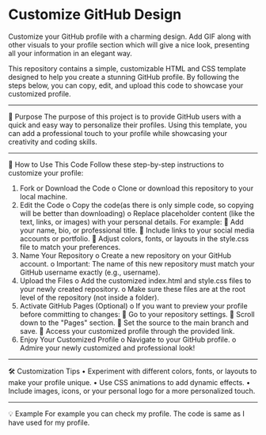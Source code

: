 # Customize GitHub Design
Customize your GitHub profile with a charming design. Add GIF along with other visuals to your profile section which will give a nice look, presenting all your information in an elegant way.


This repository contains a simple, customizable HTML and CSS template designed to help you create a stunning GitHub profile. By following the steps below, you can copy, edit, and upload this code to showcase your customized profile.
________________________________________
🎯 Purpose
The purpose of this project is to provide GitHub users with a quick and easy way to personalize their profiles. Using this template, you can add a professional touch to your profile while showcasing your creativity and coding skills.
________________________________________
🚀 How to Use This Code
Follow these step-by-step instructions to customize your profile:
1.	Fork or Download the Code
o	Clone or download this repository to your local machine.
2.	Edit the Code
o	Copy the code(as there is only simple code, so copying will be better than downloading)
o	Replace placeholder content (like the text, links, or images) with your personal details. For example:
	Add your name, bio, or professional title.
	Include links to your social media accounts or portfolio.
	Adjust colors, fonts, or layouts in the style.css file to match your preferences.
3.	Name Your Repository
o	Create a new repository on your GitHub account.
o	Important: The name of this new repository must match your GitHub username exactly (e.g., username).
4.	Upload the Files
o	Add the customized index.html and style.css files to your newly created repository.
o	Make sure these files are at the root level of the repository (not inside a folder).
5.	Activate GitHub Pages (Optional)
o	If you want to preview your profile before committing to changes:
	Go to your repository settings.
	Scroll down to the "Pages" section.
	Set the source to the main branch and save.
	Access your customized profile through the provided link.
6.	Enjoy Your Customized Profile
o	Navigate to your GitHub profile.
o	Admire your newly customized and professional look!
________________________________________
🛠️ Customization Tips
•	Experiment with different colors, fonts, or layouts to make your profile unique.
•	Use CSS animations to add dynamic effects.
•	Include images, icons, or your personal logo for a more personalized touch.
________________________________________
💡 Example
For example you can check my profile. The code is same as I have used for my profile.
